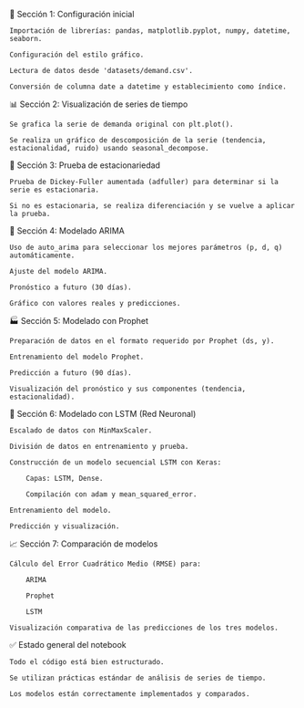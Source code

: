 🧠 Sección 1: Configuración inicial

    Importación de librerías: pandas, matplotlib.pyplot, numpy, datetime, seaborn.

    Configuración del estilo gráfico.

    Lectura de datos desde 'datasets/demand.csv'.

    Conversión de columna date a datetime y establecimiento como índice.

📊 Sección 2: Visualización de series de tiempo

    Se grafica la serie de demanda original con plt.plot().

    Se realiza un gráfico de descomposición de la serie (tendencia, estacionalidad, ruido) usando seasonal_decompose.

🧪 Sección 3: Prueba de estacionariedad

    Prueba de Dickey-Fuller aumentada (adfuller) para determinar si la serie es estacionaria.

    Si no es estacionaria, se realiza diferenciación y se vuelve a aplicar la prueba.

🔢 Sección 4: Modelado ARIMA

    Uso de auto_arima para seleccionar los mejores parámetros (p, d, q) automáticamente.

    Ajuste del modelo ARIMA.

    Pronóstico a futuro (30 días).

    Gráfico con valores reales y predicciones.

🏭 Sección 5: Modelado con Prophet

    Preparación de datos en el formato requerido por Prophet (ds, y).

    Entrenamiento del modelo Prophet.

    Predicción a futuro (90 días).

    Visualización del pronóstico y sus componentes (tendencia, estacionalidad).

🤖 Sección 6: Modelado con LSTM (Red Neuronal)

    Escalado de datos con MinMaxScaler.

    División de datos en entrenamiento y prueba.

    Construcción de un modelo secuencial LSTM con Keras:

        Capas: LSTM, Dense.

        Compilación con adam y mean_squared_error.

    Entrenamiento del modelo.

    Predicción y visualización.

📈 Sección 7: Comparación de modelos

    Cálculo del Error Cuadrático Medio (RMSE) para:

        ARIMA

        Prophet

        LSTM

    Visualización comparativa de las predicciones de los tres modelos.

✅ Estado general del notebook

    Todo el código está bien estructurado.

    Se utilizan prácticas estándar de análisis de series de tiempo.

    Los modelos están correctamente implementados y comparados.
